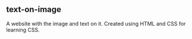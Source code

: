 ## text-on-image

A website with the image and text on it. Created using HTML and CSS for learning CSS.
